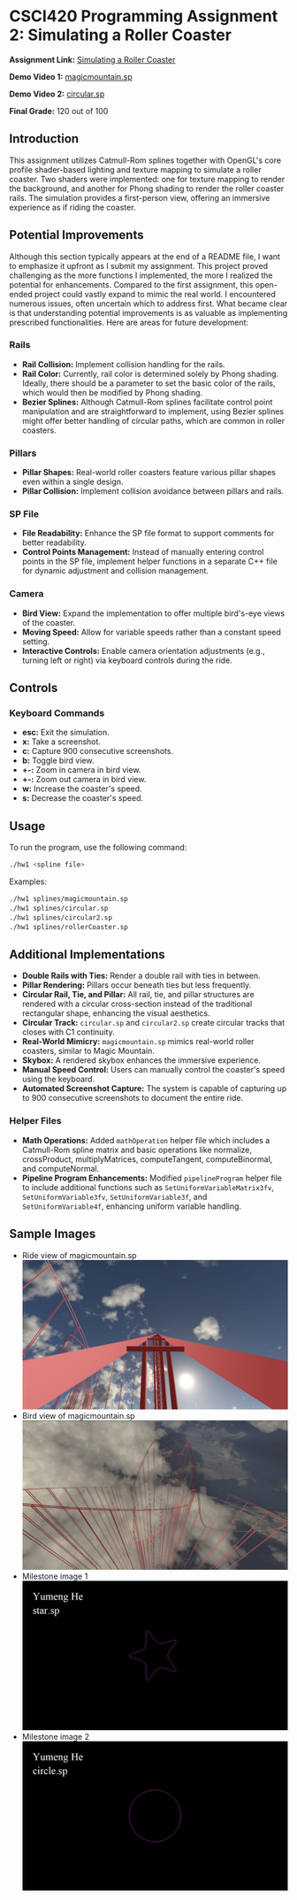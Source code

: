 # CSCI420 Programming Assignment 2: Simulating a Roller Coaster

**Assignment Link:** [Simulating a Roller Coaster](https://odedstein.com/teaching/hs-2024-csci-420/assign2/)

**Demo Video 1:** [magicmountain.sp](https://youtu.be/GnHh8fWVEcY)

**Demo Video 2:** [circular.sp](https://youtu.be/dBucBFpXcys)

**Final Grade:** 120 out of 100

## Introduction

This assignment utilizes Catmull-Rom splines together with OpenGL's core profile shader-based lighting and texture mapping to simulate a roller coaster. Two shaders were implemented: one for texture mapping to render the background, and another for Phong shading to render the roller coaster rails. The simulation provides a first-person view, offering an immersive experience as if riding the coaster.

## Potential Improvements

Although this section typically appears at the end of a README file, I want to emphasize it upfront as I submit my assignment. This project proved challenging as the more functions I implemented, the more I realized the potential for enhancements. Compared to the first assignment, this open-ended project could vastly expand to mimic the real world. I encountered numerous issues, often uncertain which to address first. What became clear is that understanding potential improvements is as valuable as implementing prescribed functionalities. Here are areas for future development:

### Rails
- **Rail Collision:** Implement collision handling for the rails.
- **Rail Color:** Currently, rail color is determined solely by Phong shading. Ideally, there should be a parameter to set the basic color of the rails, which would then be modified by Phong shading.
- **Bezier Splines:** Although Catmull-Rom splines facilitate control point manipulation and are straightforward to implement, using Bezier splines might offer better handling of circular paths, which are common in roller coasters.

### Pillars
- **Pillar Shapes:** Real-world roller coasters feature various pillar shapes even within a single design.
- **Pillar Collision:** Implement collision avoidance between pillars and rails.

### SP File
- **File Readability:** Enhance the SP file format to support comments for better readability.
- **Control Points Management:** Instead of manually entering control points in the SP file, implement helper functions in a separate C++ file for dynamic adjustment and collision management.

### Camera
- **Bird View:** Expand the implementation to offer multiple bird's-eye views of the coaster.
- **Moving Speed:** Allow for variable speeds rather than a constant speed setting.
- **Interactive Controls:** Enable camera orientation adjustments (e.g., turning left or right) via keyboard controls during the ride.

## Controls

### Keyboard Commands
- **esc:** Exit the simulation.
- **x:** Take a screenshot.
- **c:** Capture 900 consecutive screenshots.
- **b:** Toggle bird view.
- **+-:** Zoom in camera in bird view.
- **+-:** Zoom out camera in bird view.
- **w:** Increase the coaster's speed.
- **s:** Decrease the coaster's speed.

## Usage

To run the program, use the following command:
```bash
./hw1 <spline file>
```

Examples:
```bash
./hw1 splines/magicmountain.sp
./hw1 splines/circular.sp
./hw1 splines/circular2.sp
./hw1 splines/rollerCoaster.sp
```

## Additional Implementations
- **Double Rails with Ties:** Render a double rail with ties in between.
- **Pillar Rendering:** Pillars occur beneath ties but less frequently.
- **Circular Rail, Tie, and Pillar:** All rail, tie, and pillar structures are rendered with a circular cross-section instead of the traditional rectangular shape, enhancing the visual aesthetics.
- **Circular Track:** `circular.sp` and `circular2.sp` create circular tracks that closes with C1 continuity.
- **Real-World Mimicry:** `magicmountain.sp` mimics real-world roller coasters, similar to Magic Mountain.
- **Skybox:** A rendered skybox enhances the immersive experience.
- **Manual Speed Control:** Users can manually control the coaster's speed using the keyboard.
- **Automated Screenshot Capture:** The system is capable of capturing up to 900 consecutive screenshots to document the entire ride.

### Helper Files
- **Math Operations:** Added `mathOperation` helper file which includes a Catmull-Rom spline matrix and basic operations like normalize, crossProduct, multiplyMatrices, computeTangent, computeBinormal, and computeNormal.
- **Pipeline Program Enhancements:** Modified `pipelineProgram` helper file to include additional functions such as `SetUniformVariableMatrix3fv`, `SetUniformVariable3fv`, `SetUniformVariable3f`, and `SetUniformVariable4f`, enhancing uniform variable handling.


## Sample Images
- Ride view of magicmountain.sp
![sample image](<hw1/sample images/screenshot.jpg>)
- Bird view of magicmountain.sp
![sample image](<hw1/sample images/screenshot2.jpg>)
- Milestone image 1
![mode 3 with color](<hw1/sample images/Assignment 2 Milestone.jpg>)
- Milestone image 2
![mode 3 with color](<hw1/sample images/Assignment 2 Milestone_2.jpg>)